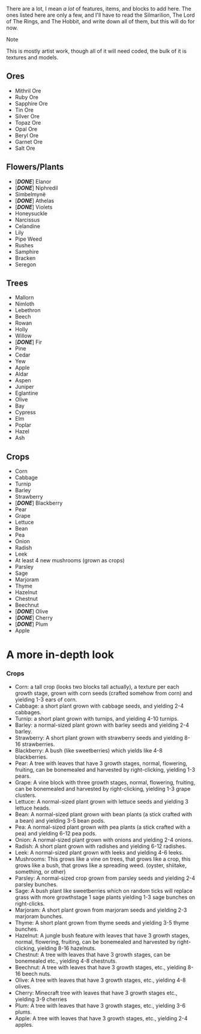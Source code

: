 There are a lot, I mean _a lot_ of features, items, and blocks to add here.
The ones listed here are only a few, and I'll have to read the Silmarilion, The Lord of The Rings, and The Hobbit, and write down all of them, but this will do for now.

> [!NOTE]
> This is mostly artist work, though all of it will need coded, the bulk of it is textures and models.

## Ores
- Mithril Ore
- Ruby Ore
- Sapphire Ore
- Tin Ore
- Silver Ore
- Topaz Ore
- Opal Ore
- Beryl Ore
- Garnet Ore
- Salt Ore

## Flowers/Plants
- [***DONE***] Elanor
- [***DONE***] Niphredil
- Simbelmynë
- [***DONE***] Athelas
- [***DONE***] Violets
- Honeysuckle
- Narcissus
- Celandine
- Lily
- Pipe Weed
- Rushes
- Samphire
- Bracken
- Seregon

## Trees
- Mallorn
- Nimloth
- Lebethron
- Beech
- Rowan
- Holly
- Willow
- [***DONE***] Fir
- Pine
- Cedar
- Yew
- Apple
- Aldar
- Aspen
- Juniper
- Eglantine
- Olive
- Bay
- Cypress
- Elm
- Poplar
- Hazel
- Ash

## Crops
- Corn
- Cabbage
- Turnip
- Barley
- Strawberry
- [***DONE***] Blackberry
- Pear
- Grape
- Lettuce
- Bean
- Pea
- Onion
- Radish
- Leek
- At least 4 new mushrooms (grown as crops)
- Parsley
- Sage
- Marjoram
- Thyme
- Hazelnut
- Chestnut
- Beechnut
- [***DONE***] Olive
- [***DONE***] Cherry
- [***DONE***] Plum
- Apple

# A more in-depth look

### Crops
- Corn: a tall crop (looks two blocks tall actually), a texture per each growth stage, grown with corn seeds (crafted somehow from corn) and yielding 1-3 ears of corn.
- Cabbage: a short plant grown with cabbage seeds, and yielding 2-4 cabbages.
- Turnip: a short plant grown with turnips, and yielding 4-10 turnips.
- Barley: a normal-sized plant grown with barley seeds and yielding 2-4 barley.
- Strawberry: A short plant grown with strawberry seeds and yielding 8-16 strawberries.
- Blackberry: A bush (like sweetberries) which yields like 4-8 blackberries.
- Pear: A tree with leaves that have 3 growth stages, normal, flowering, fruiting, can be bonemealed and harvested by right-clicking, yielding 1-3 pears.
- Grape: A vine block with three growth stages, normal, flowering, fruiting, can be bonemealed and harvested by right-clicking, yielding 1-3 grape clusters.
- Lettuce: A normal-sized plant grown with lettuce seeds and yielding 3 lettuce heads.
- Bean: A normal-sized plant grown with bean plants (a stick crafted with a bean) and yielding 3-5 bean pods.
- Pea: A normal-sized plant grown with pea plants (a stick crafted with a pea) and yielding 6-12 pea pods.
- Onion: A normal-sized plant grown with onions and yielding 2-4 onions.
- Radish: A short plant grown with radishes and yielding 6-12 radishes.
- Leek: A normal-sized plant grown with leeks and yielding 4-6 leeks.
- Mushrooms: This grows like a vine on trees, that grows like a crop, this grows like a bush, that grows like a spreading weed. (oyster, shiitake, something, or other)
- Parsley: A normal-sized crop grown from parsley seeds and yielding 2-4 parsley bunches.
- Sage: A bush plant like sweetberries which on random ticks will replace grass with more growthstage 1 sage plants yielding 1-3 sage bunches on right-clicks.
- Marjoram: A short plant grown from marjoram seeds and yielding 2-3 marjoram bunches.
- Thyme: A short plant grown from thyme seeds and yielding 3-5 thyme bunches.
- Hazelnut: A jungle bush feature with leaves that have 3 growth stages, normal, flowering, fruiting, can be bonemealed and harvested by right-clicking, yielding 8-16 hazelnuts.
- Chestnut: A tree with leaves that have 3 growth stages, can be bonemealed etc., yielding 4-8 chestnuts.
- Beechnut: A tree with leaves that have 3 growth stages, etc., yielding 8-16 beech nuts. 
- Olive: A tree with leaves that have 3 growth stages, etc., yielding 4-8 olives.
- Cherry: Minecraft tree with leaves that have 3 growth stages etc., yielding 3-9 cherries
- Plum: A tree with leaves that have 3 growth stages, etc., yielding 3-6 plums.
- Apple: A tree with leaves that have 3 growth stages, etc., yielding 2-4 apples.
